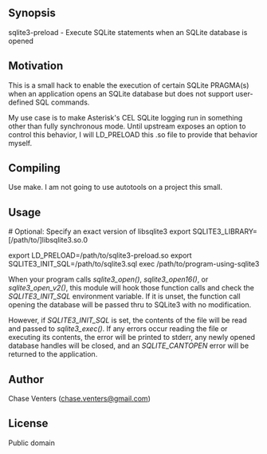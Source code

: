 ## Synopsis

sqlite3-preload - Execute SQLite statements when an SQLite database is opened

## Motivation

This is a small hack to enable the execution of certain SQLite PRAGMA(s) when
an application opens an SQLite database but does not support user-defined
SQL commands.

My use case is to make Asterisk's CEL SQLite logging run in something other
than fully synchronous mode. Until upstream exposes an option to control
this behavior, I will LD\_PRELOAD this .so file to provide that behavior
myself.

## Compiling

Use make. I am not going to use autotools on a project this small.

## Usage

\# Optional: Specify an exact version of libsqlite3
export SQLITE3\_LIBRARY=[/path/to/]libsqlite3.so.0

export LD\_PRELOAD=/path/to/sqlite3-preload.so
export SQLITE3\_INIT\_SQL=/path/to/sqlite3.sql
exec /path/to/program-using-sqlite3

When your program calls *sqlite3\_open()*, *sqlite3\_open16()*,
or *sqlite3\_open\_v2()*, this module will hook those function calls and
check the *SQLITE3\_INIT\_SQL* environment variable. If it is unset, the
function call opening the database will be passed thru to SQLite3 with no
modification.

However, if *SQLITE3\_INIT\_SQL* is set, the contents of the file will
be read and passed to *sqlite3\_exec()*. If any errors occur reading the
file or executing its contents, the error will be printed to stderr, any
newly opened database handles will be closed, and an *SQLITE_CANTOPEN* error
will be returned to the application.

## Author

Chase Venters (chase.venters@gmail.com)

## License

Public domain


